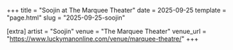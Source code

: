 +++
title = "Soojin at The Marquee Theater"
date = 2025-09-25
template = "page.html"
slug = "2025-09-25-soojin"

[extra]
artist = "Soojin"
venue = "The Marquee Theater"
venue_url = "https://www.luckymanonline.com/venue/marquee-theatre/"
+++
